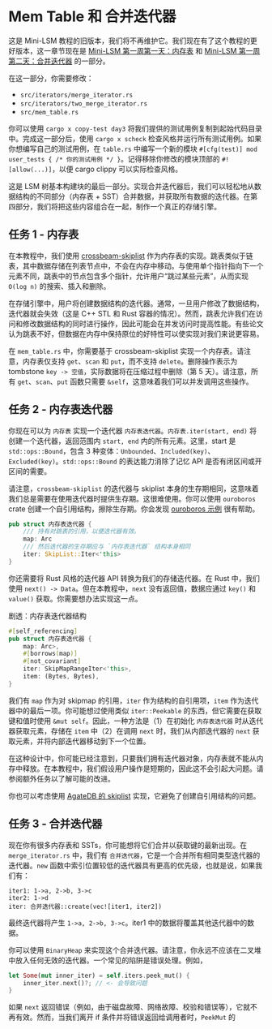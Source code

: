 
# Mem Table 和 合并迭代器



这是 Mini-LSM 教程的旧版本，我们将不再维护它。我们现在有了这个教程的更好版本，这一章节现在是 [Mini-LSM 第一周第一天：内存表](./week1-01-memtable.md) 和 [Mini-LSM 第一周第二天：合并迭代器](./week1-02-merge-iterator.md) 的一部分。




在这一部分，你需要修改：

* `src/iterators/merge_iterator.rs`
* `src/iterators/two_merge_iterator.rs`
* `src/mem_table.rs`

你可以使用 `cargo x copy-test day3` 将我们提供的测试用例复制到起始代码目录中。完成这一部分后，使用 `cargo x scheck` 检查风格并运行所有测试用例。如果你想编写自己的测试用例，在 `table.rs` 中编写一个新的模块 `#[cfg(test)] mod user_tests { /* 你的测试用例 */ }`。记得移除你修改的模块顶部的 `#![allow(...)]`，以便 cargo clippy 可以实际检查风格。

这是 LSM 树基本构建块的最后一部分。实现合并迭代器后，我们可以轻松地从数据结构的不同部分（内存表 + SST）合并数据，并获取所有数据的迭代器。在第四部分，我们将把这些内容组合在一起，制作一个真正的存储引擎。

## 任务 1 - 内存表

在本教程中，我们使用 [crossbeam-skiplist](https://docs.rs/crossbeam-skiplist) 作为内存表的实现。跳表类似于链表，其中数据存储在列表节点中，不会在内存中移动。与使用单个指针指向下一个元素不同，跳表中的节点包含多个指针，允许用户“跳过某些元素”，从而实现 `O(log n)` 的搜索、插入和删除。

在存储引擎中，用户将创建数据结构的迭代器。通常，一旦用户修改了数据结构，迭代器就会失效（这是 C++ STL 和 Rust 容器的情况）。然而，跳表允许我们在访问和修改数据结构的同时进行操作，因此可能会在并发访问时提高性能。有些论文认为跳表不好，但数据在内存中保持原位的好特性可以使实现对我们来说更容易。

在 `mem_table.rs` 中，你需要基于 crossbeam-skiplist 实现一个内存表。请注意，内存表仅支持 `get`、`scan` 和 `put`，而不支持 `delete`。删除操作表示为 tombstone `key -> 空值`，实际数据将在压缩过程中删除（第 5 天）。请注意，所有 `get`、`scan`、`put` 函数只需要 `&self`，这意味着我们可以并发调用这些操作。

## 任务 2 - 内存表迭代器

你现在可以为 `内存表` 实现一个迭代器 `内存表迭代器`。`内存表.iter(start, end)` 将创建一个迭代器，返回范围内 `start, end` 内的所有元素。这里，start 是 `std::ops::Bound`，包含 3 种变体：`Unbounded`、`Included(key)`、`Excluded(key)`。`std::ops::Bound` 的表达能力消除了记忆 API 是否有闭区间或开区间的需要。

请注意，`crossbeam-skiplist` 的迭代器与 skiplist 本身的生存期相同，这意味着我们总是需要在使用迭代器时提供生存期。这很难使用。你可以使用 `ouroboros` crate 创建一个自引用结构，擦除生存期。你会发现 [ouroboros 示例][ouroboros-example] 很有帮助。

[ouroboros-example]: https://github.com/joshua-maros/ouroboros/blob/main/examples/src/ok_tests.rs

```rust
pub struct 内存表迭代器 {
    /// 持有对跳表的引用，以便迭代器有效。
    map: Arc
    /// 然后迭代器的生存期应与 `内存表迭代器` 结构本身相同
    iter: SkipList::Iter<'this>
}
```

你还需要将 Rust 风格的迭代器 API 转换为我们的存储迭代器。在 Rust 中，我们使用 `next() -> Data`。但在本教程中，`next` 没有返回值，数据应通过 `key()` 和 `value()` 获取。你需要想办法实现这一点。


剧透：内存表迭代器结构

```rust
#[self_referencing]
pub struct 内存表迭代器 {
    map: Arc>,
    #[borrows(map)]
    #[not_covariant]
    iter: SkipMapRangeIter<'this>,
    item: (Bytes, Bytes),
}
```

我们有 `map` 作为对 skipmap 的引用，`iter` 作为结构的自引用项，`item` 作为迭代器中的最后一项。你可能想过使用类似 `iter::Peekable` 的东西，但它需要在获取键和值时使用 `&mut self`。因此，一种方法是（1）在初始化 `内存表迭代器` 时从迭代器获取元素，存储在 `item` 中（2）在调用 `next` 时，我们从内部迭代器的 `next` 获取元素，并将内部迭代器移动到下一个位置。



在这种设计中，你可能已经注意到，只要我们拥有迭代器对象，内存表就不能从内存中释放。在本教程中，我们假设用户操作是短期的，因此这不会引起大问题。请参阅额外任务以了解可能的改进。

你也可以考虑使用 [AgateDB 的 skiplist](https://github.com/tikv/agatedb/tree/master/skiplist) 实现，它避免了创建自引用结构的问题。

## 任务 3 - 合并迭代器

现在你有很多内存表和 SSTs，你可能想将它们合并以获取键的最新出现。在 `merge_iterator.rs` 中，我们有 `合并迭代器`，它是一个合并所有相同类型迭代器的迭代器。`new` 函数中索引位置较低的迭代器具有更高的优先级，也就是说，如果我们有：

```
iter1: 1->a, 2->b, 3->c
iter2: 1->d
iter: 合并迭代器::create(vec![iter1, iter2])
```

最终迭代器将产生 `1->a, 2->b, 3->c`。iter1 中的数据将覆盖其他迭代器中的数据。

你可以使用 `BinaryHeap` 来实现这个合并迭代器。请注意，你永远不应该在二叉堆中放入任何无效的迭代器。一个常见的陷阱是错误处理。例如，

```rust
let Some(mut inner_iter) = self.iters.peek_mut() {
    inner_iter.next()?; // <- 会导致问题
}
```

如果 `next` 返回错误（例如，由于磁盘故障、网络故障、校验和错误等），它就不再有效。然而，当我们离开 if 条件并将错误返回给调用者时，`PeekMut` 的